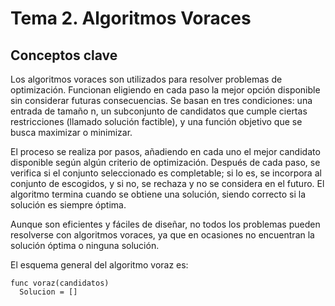 # Tema 2. Algoritmos Voraces

## Conceptos clave

Los algoritmos voraces son utilizados para resolver problemas de optimización. Funcionan eligiendo en cada paso la mejor opción disponible sin considerar futuras consecuencias. Se basan en tres condiciones: una entrada de tamaño n, un subconjunto de candidatos que cumple ciertas restricciones (llamado solución factible), y una función objetivo que se busca maximizar o minimizar. 

El proceso se realiza por pasos, añadiendo en cada uno el mejor candidato disponible según algún criterio de optimización. Después de cada paso, se verifica si el conjunto seleccionado es completable; si lo es, se incorpora al conjunto de escogidos, y si no, se rechaza y no se considera en el futuro. El algoritmo termina cuando se obtiene una solución, siendo correcto si la solución es siempre óptima. 

Aunque son eficientes y fáciles de diseñar, no todos los problemas pueden resolverse con algoritmos voraces, ya que en ocasiones no encuentran la solución óptima o ninguna solución.

El esquema general del algoritmo voraz es:

```python=
func voraz(candidatos)
  Solucion = []
```
